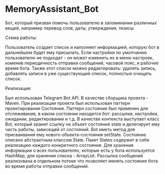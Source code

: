 # MemoryAssistant_Bot

Бот, который призван помочь пользователю в запоминании различных вещей, например перевод слов, даты, утверждения, тезисы.

Схема работы: 

Пользователь создает список и наполняет информацией, которую бот в дальнейшем будет ему присылать. 
Если настройки по умолчанию пользователю не подходят - он может изменить их в меню настроек, изменив периодичность отправки сообщений, часовой пояс, и рабочее время бота. 
Также этот список можно редактировать: удалять запись, добавлять записи в уже существующий список, полностью очищать список. 

Реализация:

Был использован Telegram Bot API. В качестве сборщика проекта - Maven.
При реализации проекта был использован паттерн проектирования Состояние.
Паттерн состояние был применен для отслеживания, в каком состоянии находится бот: рассылки, настройки, ожидании, редактировании и т.д.
В качестве контекста выступает класс Bot, который хранит ссылку на объект состояния state и делегирует ему часть работы, зависящей от состояний. Bot иметь метод для присваивания ему нового объекта-состояния setState.
Состояние описано абстрактным классом State. 
Пакет States содержит в себе реализацию каждого конкретного состояния. 
Для хранения информации о всех пользователях, которые есть у бота используется HashMap, для хранения списка - ArrayList.
Рассылка сообщений реализована в отдельном потоке что позволяет менять состояние бота во время работы отправки сообщений.
